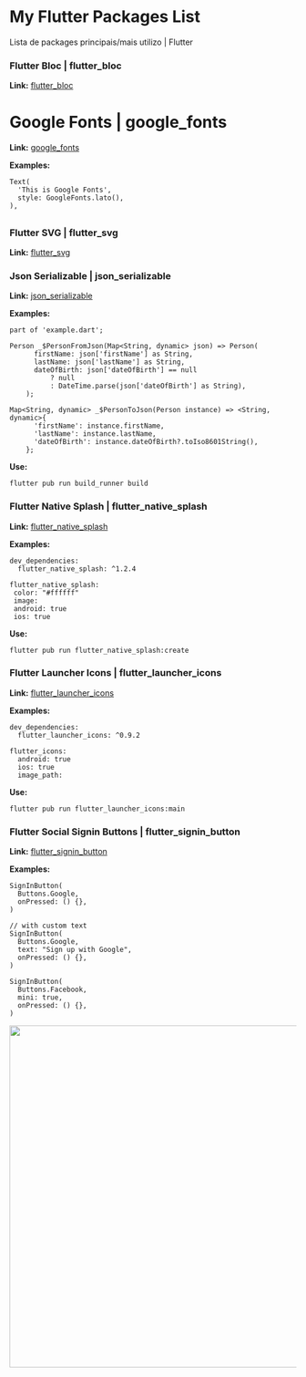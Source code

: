 # My Flutter Packages List
Lista de packages principais/mais utilizo | Flutter

### Flutter Bloc | flutter_bloc
**Link:**
[flutter_bloc](https://pub.dev/packages/flutter_bloc)

# Google Fonts | google_fonts
**Link:**
[google_fonts](https://pub.dev/packages/google_fonts)

**Examples:**
```
Text(
  'This is Google Fonts',
  style: GoogleFonts.lato(),
), 
```
##  
### Flutter SVG | flutter_svg
**Link:**
[flutter_svg](https://pub.dev/packages/google_fonts)


### Json Serializable | json_serializable
**Link:**
[json_serializable](https://pub.dev/packages/json_serializable)

**Examples:**
```
part of 'example.dart';

Person _$PersonFromJson(Map<String, dynamic> json) => Person(
      firstName: json['firstName'] as String,
      lastName: json['lastName'] as String,
      dateOfBirth: json['dateOfBirth'] == null
          ? null
          : DateTime.parse(json['dateOfBirth'] as String),
    );

Map<String, dynamic> _$PersonToJson(Person instance) => <String, dynamic>{
      'firstName': instance.firstName,
      'lastName': instance.lastName,
      'dateOfBirth': instance.dateOfBirth?.toIso8601String(),
    };
```

**Use:**
```
flutter pub run build_runner build
```


### Flutter Native Splash | flutter_native_splash
**Link:**
[flutter_native_splash](https://pub.dev/packages/flutter_native_splash)

**Examples:**
```
dev_dependencies:
  flutter_native_splash: ^1.2.4
```

```
flutter_native_splash:
 color: "#ffffff"
 image:
 android: true
 ios: true
```

**Use:**
```
flutter pub run flutter_native_splash:create
```

### Flutter Launcher Icons | flutter_launcher_icons
**Link:**
[flutter_launcher_icons](https://pub.dev/packages/flutter_launcher_icons)

**Examples:**
```
dev_dependencies:
  flutter_launcher_icons: ^0.9.2
```

```
flutter_icons:
  android: true
  ios: true
  image_path: 
```

**Use:**
```
flutter pub run flutter_launcher_icons:main
```

### Flutter Social Signin Buttons | flutter_signin_button
**Link:**
[flutter_signin_button](https://pub.dev/packages/flutter_signin_button)

**Examples:**
```
SignInButton(
  Buttons.Google,
  onPressed: () {},
)  
```

```
// with custom text  
SignInButton(
  Buttons.Google,
  text: "Sign up with Google",
  onPressed: () {},
)
```

```
SignInButton(
  Buttons.Facebook,
  mini: true,
  onPressed: () {},
)
```

<img src="https://github.com/ZaynJarvis/Flutter-Sign-in-Button/raw/master/showcase.png" height="600em"/>

